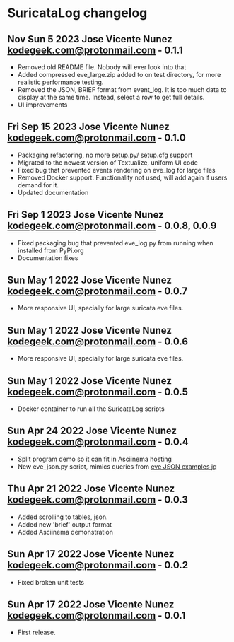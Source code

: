 # SuricataLog changelog

## Nov Sun 5 2023 Jose Vicente Nunez <kodegeek.com@protonmail.com> - 0.1.1
- Removed old README file. Nobody will ever look into that
- Added compressed eve_large.zip added to on test directory, for more realistic performance testing.
- Removed the JSON, BRIEF format from event_log. It is too much data to display at the same time. Instead, select a row to get full details.
- UI improvements

## Fri Sep 15 2023 Jose Vicente Nunez <kodegeek.com@protonmail.com> - 0.1.0
- Packaging refactoring, no more setup.py/ setup.cfg support
- Migrated to the newest version of Textualize, uniform UI code
- Fixed bug that prevented events rendering on eve_log for large files
- Removed Docker support. Functionality not used, will add again if users demand for it.
- Updated documentation

## Fri Sep 1 2023 Jose Vicente Nunez <kodegeek.com@protonmail.com> - 0.0.8, 0.0.9
- Fixed packaging bug that prevented eve_log.py from running when installed from PyPi.org
- Documentation fixes

## Sun May 1 2022 Jose Vicente Nunez <kodegeek.com@protonmail.com> - 0.0.7
- More responsive UI, specially for large suricata eve files.

## Sun May 1 2022 Jose Vicente Nunez <kodegeek.com@protonmail.com> - 0.0.6
- More responsive UI, specially for large suricata eve files.

## Sun May 1 2022 Jose Vicente Nunez <kodegeek.com@protonmail.com> - 0.0.5
- Docker container to run all the SuricataLog scripts

## Sun Apr 24 2022 Jose Vicente Nunez <kodegeek.com@protonmail.com> - 0.0.4
- Split program demo so it can fit in Asciinema hosting
- New eve_json.py script, mimics queries from [eve JSON examples jq](https://suricata.readthedocs.io/en/suricata-6.0.0/output/eve/eve-json-examplesjq.html)

## Thu Apr 21 2022 Jose Vicente Nunez <kodegeek.com@protonmail.com> - 0.0.3
- Added scrolling to tables, json.
- Added new 'brief' output format
- Added Asciinema demonstration

## Sun Apr 17 2022 Jose Vicente Nunez <kodegeek.com@protonmail.com> - 0.0.2
- Fixed broken unit tests

## Sun Apr 17 2022 Jose Vicente Nunez <kodegeek.com@protonmail.com> - 0.0.1
- First release.